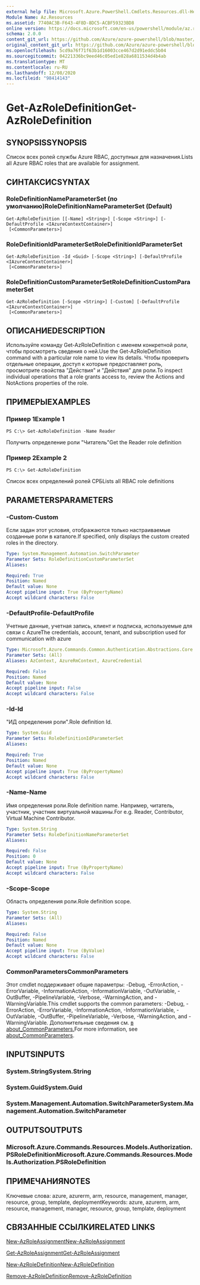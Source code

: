 ```yaml
---
external help file: Microsoft.Azure.PowerShell.Cmdlets.Resources.dll-Help.xml
Module Name: Az.Resources
ms.assetid: 7740AC3B-F643-4F8D-8DC5-ACBF59323BD8
online version: https://docs.microsoft.com/en-us/powershell/module/az.resources/get-azroledefinition
schema: 2.0.0
content_git_url: https://github.com/Azure/azure-powershell/blob/master/src/Resources/Resources/help/Get-AzRoleDefinition.md
original_content_git_url: https://github.com/Azure/azure-powershell/blob/master/src/Resources/Resources/help/Get-AzRoleDefinition.md
ms.openlocfilehash: 5cd9a76f71f63b1d16003cce467d2d91eddc5b04
ms.sourcegitcommit: 04221336bc9eed46c05ed1e828a6811534d4b4ab
ms.translationtype: MT
ms.contentlocale: ru-RU
ms.lasthandoff: 12/08/2020
ms.locfileid: "98414143"
---
```

# <span data-ttu-id="d3d1a-101">Get-AzRoleDefinition</span><span class="sxs-lookup"><span data-stu-id="d3d1a-101">Get-AzRoleDefinition</span></span>

## <span data-ttu-id="d3d1a-102">SYNOPSIS</span><span class="sxs-lookup"><span data-stu-id="d3d1a-102">SYNOPSIS</span></span>
<span data-ttu-id="d3d1a-103">Список всех ролей службы Azure RBAC, доступных для назначения.</span><span class="sxs-lookup"><span data-stu-id="d3d1a-103">Lists all Azure RBAC roles that are available for assignment.</span></span>

## <span data-ttu-id="d3d1a-104">СИНТАКСИС</span><span class="sxs-lookup"><span data-stu-id="d3d1a-104">SYNTAX</span></span>

### <span data-ttu-id="d3d1a-105">RoleDefinitionNameParameterSet (по умолчанию)</span><span class="sxs-lookup"><span data-stu-id="d3d1a-105">RoleDefinitionNameParameterSet (Default)</span></span>
```
Get-AzRoleDefinition [[-Name] <String>] [-Scope <String>] [-DefaultProfile <IAzureContextContainer>]
 [<CommonParameters>]
```

### <span data-ttu-id="d3d1a-106">RoleDefinitionIdParameterSet</span><span class="sxs-lookup"><span data-stu-id="d3d1a-106">RoleDefinitionIdParameterSet</span></span>
```
Get-AzRoleDefinition -Id <Guid> [-Scope <String>] [-DefaultProfile <IAzureContextContainer>]
 [<CommonParameters>]
```

### <span data-ttu-id="d3d1a-107">RoleDefinitionCustomParameterSet</span><span class="sxs-lookup"><span data-stu-id="d3d1a-107">RoleDefinitionCustomParameterSet</span></span>
```
Get-AzRoleDefinition [-Scope <String>] [-Custom] [-DefaultProfile <IAzureContextContainer>]
 [<CommonParameters>]
```

## <span data-ttu-id="d3d1a-108">ОПИСАНИЕ</span><span class="sxs-lookup"><span data-stu-id="d3d1a-108">DESCRIPTION</span></span>
<span data-ttu-id="d3d1a-109">Используйте команду Get-AzRoleDefinition с именем конкретной роли, чтобы просмотреть сведения о ней.</span><span class="sxs-lookup"><span data-stu-id="d3d1a-109">Use the Get-AzRoleDefinition command with a particular role name to view its details.</span></span>
<span data-ttu-id="d3d1a-110">Чтобы проверить отдельные операции, доступ к которые предоставляет роль, просмотрите свойства "Действия" и "Действия" для роли.</span><span class="sxs-lookup"><span data-stu-id="d3d1a-110">To inspect individual operations that a role grants access to, review the Actions and NotActions properties of the role.</span></span>

## <span data-ttu-id="d3d1a-111">ПРИМЕРЫ</span><span class="sxs-lookup"><span data-stu-id="d3d1a-111">EXAMPLES</span></span>

### <span data-ttu-id="d3d1a-112">Пример 1</span><span class="sxs-lookup"><span data-stu-id="d3d1a-112">Example 1</span></span>
```
PS C:\> Get-AzRoleDefinition -Name Reader
```

<span data-ttu-id="d3d1a-113">Получить определение роли "Читатель"</span><span class="sxs-lookup"><span data-stu-id="d3d1a-113">Get the Reader role definition</span></span>

### <span data-ttu-id="d3d1a-114">Пример 2</span><span class="sxs-lookup"><span data-stu-id="d3d1a-114">Example 2</span></span>
```
PS C:\> Get-AzRoleDefinition
```

<span data-ttu-id="d3d1a-115">Список всех определений ролей СРБ</span><span class="sxs-lookup"><span data-stu-id="d3d1a-115">Lists all RBAC role definitions</span></span>

## <span data-ttu-id="d3d1a-116">PARAMETERS</span><span class="sxs-lookup"><span data-stu-id="d3d1a-116">PARAMETERS</span></span>

### <span data-ttu-id="d3d1a-117">-Custom</span><span class="sxs-lookup"><span data-stu-id="d3d1a-117">-Custom</span></span>
<span data-ttu-id="d3d1a-118">Если задан этот условия, отображаются только настраиваемые созданные роли в каталоге.</span><span class="sxs-lookup"><span data-stu-id="d3d1a-118">If specified, only displays the custom created roles in the directory.</span></span>

```yaml
Type: System.Management.Automation.SwitchParameter
Parameter Sets: RoleDefinitionCustomParameterSet
Aliases:

Required: True
Position: Named
Default value: None
Accept pipeline input: True (ByPropertyName)
Accept wildcard characters: False
```

### <span data-ttu-id="d3d1a-119">-DefaultProfile</span><span class="sxs-lookup"><span data-stu-id="d3d1a-119">-DefaultProfile</span></span>
<span data-ttu-id="d3d1a-120">Учетные данные, учетная запись, клиент и подписка, используемые для связи с Azure</span><span class="sxs-lookup"><span data-stu-id="d3d1a-120">The credentials, account, tenant, and subscription used for communication with azure</span></span>

```yaml
Type: Microsoft.Azure.Commands.Common.Authentication.Abstractions.Core.IAzureContextContainer
Parameter Sets: (All)
Aliases: AzContext, AzureRmContext, AzureCredential

Required: False
Position: Named
Default value: None
Accept pipeline input: False
Accept wildcard characters: False
```

### <span data-ttu-id="d3d1a-121">-Id</span><span class="sxs-lookup"><span data-stu-id="d3d1a-121">-Id</span></span>
<span data-ttu-id="d3d1a-122">"ИД определения роли".</span><span class="sxs-lookup"><span data-stu-id="d3d1a-122">Role definition Id.</span></span>

```yaml
Type: System.Guid
Parameter Sets: RoleDefinitionIdParameterSet
Aliases:

Required: True
Position: Named
Default value: None
Accept pipeline input: True (ByPropertyName)
Accept wildcard characters: False
```

### <span data-ttu-id="d3d1a-123">-Name</span><span class="sxs-lookup"><span data-stu-id="d3d1a-123">-Name</span></span>
<span data-ttu-id="d3d1a-124">Имя определения роли.</span><span class="sxs-lookup"><span data-stu-id="d3d1a-124">Role definition name.</span></span>
<span data-ttu-id="d3d1a-125">Например, читатель, участник, участник виртуальной машины.</span><span class="sxs-lookup"><span data-stu-id="d3d1a-125">For e.g. Reader, Contributor, Virtual Machine Contributor.</span></span>

```yaml
Type: System.String
Parameter Sets: RoleDefinitionNameParameterSet
Aliases:

Required: False
Position: 0
Default value: None
Accept pipeline input: True (ByPropertyName)
Accept wildcard characters: False
```

### <span data-ttu-id="d3d1a-126">-Scope</span><span class="sxs-lookup"><span data-stu-id="d3d1a-126">-Scope</span></span>
<span data-ttu-id="d3d1a-127">Область определения роли.</span><span class="sxs-lookup"><span data-stu-id="d3d1a-127">Role definition scope.</span></span>

```yaml
Type: System.String
Parameter Sets: (All)
Aliases:

Required: False
Position: Named
Default value: None
Accept pipeline input: True (ByValue)
Accept wildcard characters: False
```

### <span data-ttu-id="d3d1a-128">CommonParameters</span><span class="sxs-lookup"><span data-stu-id="d3d1a-128">CommonParameters</span></span>
<span data-ttu-id="d3d1a-129">Этот cmdlet поддерживает общие параметры: -Debug, -ErrorAction, -ErrorVariable, -InformationAction, -InformationVariable, -OutVariable, -OutBuffer, -PipelineVariable, -Verbose, -WarningAction, and -WarningVariable.</span><span class="sxs-lookup"><span data-stu-id="d3d1a-129">This cmdlet supports the common parameters: -Debug, -ErrorAction, -ErrorVariable, -InformationAction, -InformationVariable, -OutVariable, -OutBuffer, -PipelineVariable, -Verbose, -WarningAction, and -WarningVariable.</span></span> <span data-ttu-id="d3d1a-130">Дополнительные сведения см. [в about_CommonParameters.](http://go.microsoft.com/fwlink/?LinkID=113216)</span><span class="sxs-lookup"><span data-stu-id="d3d1a-130">For more information, see [about_CommonParameters](http://go.microsoft.com/fwlink/?LinkID=113216).</span></span>

## <span data-ttu-id="d3d1a-131">INPUTS</span><span class="sxs-lookup"><span data-stu-id="d3d1a-131">INPUTS</span></span>

### <span data-ttu-id="d3d1a-132">System.String</span><span class="sxs-lookup"><span data-stu-id="d3d1a-132">System.String</span></span>

### <span data-ttu-id="d3d1a-133">System.Guid</span><span class="sxs-lookup"><span data-stu-id="d3d1a-133">System.Guid</span></span>

### <span data-ttu-id="d3d1a-134">System.Management.Automation.SwitchParameter</span><span class="sxs-lookup"><span data-stu-id="d3d1a-134">System.Management.Automation.SwitchParameter</span></span>

## <span data-ttu-id="d3d1a-135">OUTPUTS</span><span class="sxs-lookup"><span data-stu-id="d3d1a-135">OUTPUTS</span></span>

### <span data-ttu-id="d3d1a-136">Microsoft.Azure.Commands.Resources.Models.Authorization.PSRoleDefinition</span><span class="sxs-lookup"><span data-stu-id="d3d1a-136">Microsoft.Azure.Commands.Resources.Models.Authorization.PSRoleDefinition</span></span>

## <span data-ttu-id="d3d1a-137">ПРИМЕЧАНИЯ</span><span class="sxs-lookup"><span data-stu-id="d3d1a-137">NOTES</span></span>
<span data-ttu-id="d3d1a-138">Ключевые слова: azure, azurerm, arm, resource, management, manager, resource, group, template, deployment</span><span class="sxs-lookup"><span data-stu-id="d3d1a-138">Keywords: azure, azurerm, arm, resource, management, manager, resource, group, template, deployment</span></span>

## <span data-ttu-id="d3d1a-139">СВЯЗАННЫЕ ССЫЛКИ</span><span class="sxs-lookup"><span data-stu-id="d3d1a-139">RELATED LINKS</span></span>

[<span data-ttu-id="d3d1a-140">New-AzRoleAssignment</span><span class="sxs-lookup"><span data-stu-id="d3d1a-140">New-AzRoleAssignment</span></span>](./New-AzRoleAssignment.md)

[<span data-ttu-id="d3d1a-141">Get-AzRoleAssignment</span><span class="sxs-lookup"><span data-stu-id="d3d1a-141">Get-AzRoleAssignment</span></span>](./Get-AzRoleAssignment.md)

[<span data-ttu-id="d3d1a-142">New-AzRoleDefinition</span><span class="sxs-lookup"><span data-stu-id="d3d1a-142">New-AzRoleDefinition</span></span>](./New-AzRoleDefinition.md)

[<span data-ttu-id="d3d1a-143">Remove-AzRoleDefinition</span><span class="sxs-lookup"><span data-stu-id="d3d1a-143">Remove-AzRoleDefinition</span></span>](./Remove-AzRoleDefinition.md)

